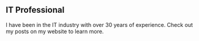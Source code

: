 ## IT Professional

I have been in the IT industry with over 30 years of experience. Check out my posts on my website to learn more.


